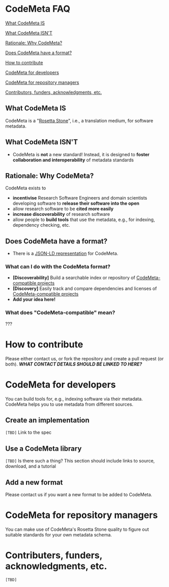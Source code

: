 # CodeMeta FAQ

[What CodeMeta IS](#what-code-meta-is)

[What CodeMeta ISN'T](#what-code-meta-isnt)

[Rationale: Why CodeMeta?](#rationale-why-codemeta)

[Does CodeMeta have a format?](#does-codemeta-have-a-format)

[How to contribute](#how-to-contribute)

[CodeMeta for developers](#codemeta-for-developers)

[CodeMeta for repository managers](#codemeta-for-repository-managers)

[Contributors, funders, acknowledgments, etc.](#contributors-funders-acknowledgments-etc)


## What CodeMeta IS

CodeMeta is a "[Rosetta Stone](https://en.wikipedia.org/wiki/Rosetta_Stone)", i.e., a translation medium, for software metadata.

## What CodeMeta ISN'T

- CodeMeta is **not** a new standard! Instead, it is designed to **foster collaboration and interoperability** of metadata standards

## Rationale: Why CodeMeta?

CodeMeta exists to

-  **incentivise** Research Software Engineers and domain scientists developing software to **release their software into the open**
- allow research software to be **cited more easily**
- **increase discoverability** of research software
- allow people to **build tools** that use the metadata, e.g., for indexing, dependency checking, etc.

## Does CodeMeta have a format?

- There is a [JSON-LD representation](../../blob/master/codemeta.jsonld) for CodeMeta.

### What can I do with the CodeMeta format?

- **[Discoverability]** Build a searchable index or repository of [CodeMeta-compatible projects](#what-does-"codemeta-compatible"-mean?)
- **[Discovery]** Easily track and compare dependencies and licenses of [CodeMeta-compatible projects](#what-does-"codemeta-compatible"-mean?)
- **Add your idea here!** 

### What does "CodeMeta-compatible" mean?

???

# How to contribute

Please either contact us, or fork the repository and create a pull request (or both).
***WHAT CONTACT DETAILS SHOULD BE LINKED TO HERE?***

# CodeMeta for developers

You can build tools for, e.g., indexing software via their metadata. CodeMeta helps you to use metadata from different sources.

## Create an implementation

`[TBD]` Link to the spec

## Use a CodeMeta library

`[TBD]` Is there such a thing? This section should include links to source, download, and a tutorial

## Add a new format

Please contact us if you want a new format to be added to CodeMeta.


# CodeMeta for repository managers

You can make use of CodeMeta's Rosetta Stone quality to figure out suitable standards for your own metadata schema.

# Contributers, funders, acknowledgments, etc.

`[TBD]`

